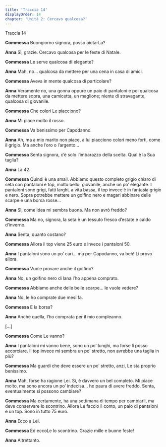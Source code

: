 ```yaml
---
title: 'Traccia 14'
displayOrder: 14
chapter: 'Unità 2: Cercavo qualcosa?'
---
```


Traccia 14

**Commessa** Buongiorno signora, posso aiutarLa?

**Anna** Sì, grazie. Cercavo qualcosa per le feste di Natale.

**Commessa** Le serve qualcosa di elegante?

**Anna** Mah, no... qualcosa da mettere per una cena in casa di amici.

**Commessa** Aveva in mente qualcosa di particolare?

**Anna** Veramente no, una gonna oppure un paio di pantaloni e poi qualcosa da mettere sopra, una camicetta, un maglione; niente di stravagante, qualcosa di giovanile.

**Commessa** Che colori Le piacciono?

**Anna** Mi piace molto il rosso.

**Commessa** Va benissimo per Capodanno.

**Anna** Ah, ma a mio marito non piace, a lui piacciono colori meno forti, come il grigio. Ma anche l’oro o l’argento...

**Commessa** Senta signora, c’è solo l’imbarazzo della scelta. Qual è la Sua taglia?

**Anna** La 42.

**Commessa** Quindi è una small. Abbiamo questo completo grigio chiaro di seta con pantaloni e top, molto bello, giovanile, anche un po’ elegante. I pantaloni sono grigi, fatti larghi, a vita bassa, il top invece è in fantasia grigio e nero. Sopra potrebbe mettere un golfino nero e magari abbinare delle scarpe e una borsa rosse...

**Anna** Sì, come idea mi sembra buona. Ma non avrò freddo?

**Commessa** Ma no, signora, la seta è un tessuto fresco d’estate e caldo d’inverno.

**Anna** Senta, quanto costano?

**Commessa** Allora il top viene 25 euro e invece i pantaloni 50.

**Anna** I pantaloni sono un po’ cari... ma per Capodanno, va beh! Li provo allora.

**Commessa** Vuole provare anche il golfino?

**Anna** No, un golfino nero di lana l’ho appena comprato.

**Commessa** Abbiamo anche delle belle scarpe... le vuole vedere?

**Anna** No, le ho comprate due mesi fa.

**Commessa** E la borsa?

**Anna** Anche quella, l’ho comprata per il mio compleanno.

[...]

**Commessa** Come Le vanno?

**Anna** I pantaloni mi vanno bene, sono un po’ lunghi, ma forse li posso accorciare. Il top invece mi sembra un po’ stretto, non avrebbe una taglia in più?

**Commessa** Ma guardi che deve essere un po’ stretto, anzi, Le sta proprio benissimo.

**Anna** Mah, forse ha ragione Lei. Sì, è davvero un bel completo. Mi piace molto, ma sono ancora un po’ indecisa... ho paura di avere freddo. Senta, eventualmente si possono cambiare?

**Commessa** Ma certamente, ha una settimana di tempo per cambiarli, ma deve conservare lo scontrino. Allora Le faccio il conto, un paio di pantaloni e un top. Sono in tutto 75 euro.

**Anna** Ecco a Lei.

**Commessa** Ed eccoLe lo scontrino. Grazie mille e buone feste!

**Anna** Altrettanto.
